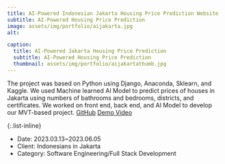 ```yaml
---
title: AI-Powered Indonesian Jakarta Housing Price Prediction Website
subtitle: AI-Powered Housing Price Prediction
image: assets/img/portfolio/aijakarta.jpg
alt: 

caption:
  title: AI-Powered Jakarta Housing Price Prediction
  subtitle: AI-Powered Housing Price Prediction
  thumbnail: assets/img/portfolio/aijakartathumb.jpg
---
```

The project was based on Python using Django, Anaconda, Sklearn, and Kaggle. 
We used Machine learned AI Model to predict prices of houses in Jakarta using numbers of bathrooms and bedrooms, districts, and certificates.
We worked on front end, back end, and AI Model to develop our MVT-based project.
[GitHub](https://github.com/rielmvp/InHousePredictor)
[Demo Video](https://www.youtube.com/watch?v=7DFryPAf9b0)

{:.list-inline}
- Date: 2023.03.13~2023.06.05
- Client: Indonesians in Jakarta
- Category: Software Engineering/Full Stack Development

